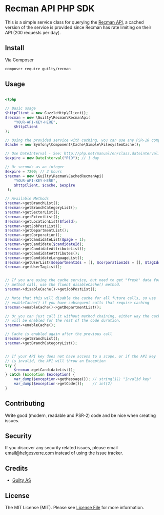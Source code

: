 # Recman API PHP SDK

This is a simple service class for querying the [Recman API](https://help.recman.no/no/help/api/), 
a cached version of the service is provided since Recman has rate limiting on 
their API (200 requests per day).


## Install

Via Composer

``` bash
composer require guilty/recman
```

## Usage


```php

<?php

// Basic usage
$httpClient = new GuzzleHttp\Client();
$recman = new \Guilty\Recman\RecmanApi(
    "YOUR-API-KEY-HERE", 
    $httpClient
);

// Using the provided service with caching, you can use any PSR-16 compatible cache library
$cache = new Symfony\Component\Cache\Simple\FilesystemCache();

// Use DateInterval - See: http://php.net/manual/en/class.dateinterval.php
$expire = new DateInterval("P1D"); // 1 day

// Or seconds as an integer
$expire = 7200; // 2 hours
$recman = new \Guilty\Recman\CachedRecmanApi(
    "YOUR-API-KEY-HERE",
    $httpClient, $cache, $expire
 );

// Available Methods
$recman->getBranchList();
$recman->getBranchCategoryList();
$recman->getSectorList();
$recman->getExtentList();
$recman->getLocationList($field);
$recman->getJobPostList();
$recman->getDepartmentList();
$recman->getCorporation();
$recman->getCandidateList($page = 1);
$recman->getCandidate($candidateId);
$recman->getCandidateAttributeList();
$recman->getCandidateAttributes();
$recman->getCandidateLanguageList();
$recman->getUserList($departmentIds = [], $corporationIds = [], $tagIds = []);
$recman->getUserTagList();


// If you are using the cache service, but need to get "fresh" data for a 
// method call, use the fluent disableCache() method.
$recman->disableCache()->getJobPostList();

// Note that this will disable the cache for all future calls, so use 
// enableCache() if you have subsequent calls that require caching
$recman->enableCache()->getDepartmentList();

// Or you can just call it without method chaining, either way the cache 
// will be enabled for the rest of the code duration.
$recman->enableCache();

// Cache is enabled again after the previous call
$recman->getBranchList();
$recman->getBranchCategoryList();


// If your API key does not have access to a scope, or if the API key 
// is invalid, the API will throw an Exception
try {
    $recman->getCandidateList();
} catch (Exception $exception) {
    var_dump($exception->getMessage()); // string(11) "Invalid key"
    var_dump($exception->getCode());    // int(2)
}
```

## Contributing

Write good (modern, readable and PSR-2) code and be nice when creating issues.

## Security

If you discover any security related issues, please email email@helgesverre.com instead of using the issue tracker.

## Credits

- [Guilty AS](https://guilty.no)

## License

The MIT License (MIT). Please see [License File](LICENSE.md) for more information.